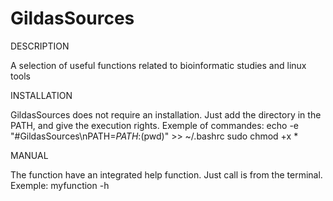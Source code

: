 

# GildasSources



DESCRIPTION

A selection of useful functions related to bioinformatic studies and linux tools



INSTALLATION

GildasSources does not require an installation. Just add the directory in the PATH, and give the execution rights.
Exemple of commandes:
  echo -e "#GildasSources\nPATH=$PATH:$(pwd)" >> ~/.bashrc
  sudo chmod +x *



MANUAL

The function have an integrated help function. Just call is from the terminal. 
Exemple:
  myfunction -h
